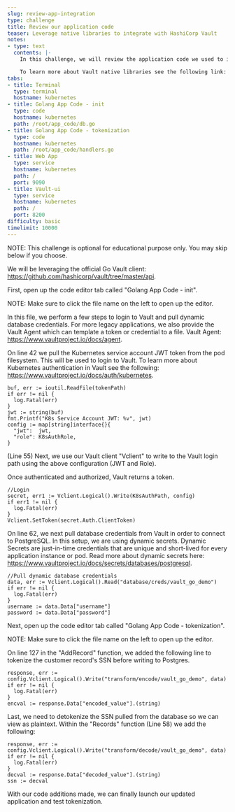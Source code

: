 ```yaml
---
slug: review-app-integration
type: challenge
title: Review our application code
teaser: Leverage native libraries to integrate with HashiCorp Vault
notes:
- type: text
  contents: |-
    In this challenge, we will review the application code we used to integrate with the Vault.

    To learn more about Vault native libraries see the following link: https://www.vaultproject.io/api/libraries.
tabs:
- title: Terminal
  type: terminal
  hostname: kubernetes
- title: Golang App Code - init
  type: code
  hostname: kubernetes
  path: /root/app_code/db.go
- title: Golang App Code - tokenization
  type: code
  hostname: kubernetes
  path: /root/app_code/handlers.go
- title: Web App
  type: service
  hostname: kubernetes
  path: /
  port: 9090
- title: Vault-ui
  type: service
  hostname: kubernetes
  path: /
  port: 8200
difficulty: basic
timelimit: 10000
---
```

NOTE: This challenge is optional for educational purpose only. You may skip below if you choose.

We will be leveraging the official Go Vault client: https://github.com/hashicorp/vault/tree/master/api.

First, open up the code editor tab called "Golang App Code - init".

NOTE: Make sure to click the file name on the left to open up the editor.

In this file, we perform a few steps to login to Vault and pull dynamic database credentials.
For more legacy applications, we also provide the Vault Agent which can template a token or credential to a file.
Vault Agent: https://www.vaultproject.io/docs/agent.

On line 42 we pull the Kubernetes service account JWT token from the pod filesystem. This will be used to login to Vault.
To learn more about Kubernetes authentication in Vault see the following: https://www.vaultproject.io/docs/auth/kubernetes.
```
buf, err := ioutil.ReadFile(tokenPath)
if err != nil {
  log.Fatal(err)
}
jwt := string(buf)
fmt.Printf("K8s Service Account JWT: %v", jwt)
config := map[string]interface{}{
  "jwt":  jwt,
  "role": K8sAuthRole,
}
```
(Line 55) Next, we use our Vault client "Vclient" to write to the Vault login path using the above configuration (JWT and Role).

Once authenticated and authorized, Vault returns a token.
```
//Login
secret, err1 := Vclient.Logical().Write(K8sAuthPath, config)
if err1 != nil {
  log.Fatal(err)
}
Vclient.SetToken(secret.Auth.ClientToken)
```
On line 62, we next pull database credentials from Vault in order to connect to PostgreSQL. In this setup, we are using dynamic secrets.
Dynamic Secrets are just-in-time credentials that are unique and short-lived for every application instance or pod.
Read more about dynamic secrets here: https://www.vaultproject.io/docs/secrets/databases/postgresql.
```
//Pull dynamic database credentials
data, err := Vclient.Logical().Read("database/creds/vault_go_demo")
if err != nil {
  log.Fatal(err)
}
username := data.Data["username"]
password := data.Data["password"]
```

Next, open up the code editor tab called "Golang App Code - tokenization".

NOTE: Make sure to click the file name on the left to open up the editor.

On line 127 in the "AddRecord" function, we added the following line to tokenize the customer record's SSN before writing to Postgres.
```
response, err := config.Vclient.Logical().Write("transform/encode/vault_go_demo", data)
if err != nil {
  log.Fatal(err)
}
encval := response.Data["encoded_value"].(string)
```
Last, we need to detokenize the SSN pulled from the database so we can view as plaintext.
Within the "Records" function (Line 58) we add the following:
```
response, err := config.Vclient.Logical().Write("transform/decode/vault_go_demo", data)
if err != nil {
  log.Fatal(err)
}
decval := response.Data["decoded_value"].(string)
ssn := decval
```
With our code additions made, we can finally launch our updated application and test tokenization.